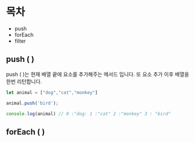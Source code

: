 # 목차
- push
- forEach
- filter

## push ( )
push ( )는 현재 배열 끝에 요소를 추가해주는 메서드 입니다. 또 요소 추가 이후 배열을 한번 리턴합니다.

```js
let animal = ["dog","cat","monkey"]

animal.push('bird');

console.log(animal) // 0 :"dog: 1 :"cat" 2 :"monkey" 3 : "bird"
```

## forEach ( )
